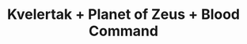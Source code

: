 ---
layout: post
category: concert
title: Kvelertak + Planet of Zeus + Blood Command
artists: 
- Kvelertak
- Planet of Zeus
- Blood Command
place: 
- Le Trabendo
country: France
city: Paris
---
